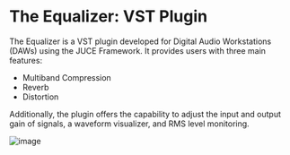 # The Equalizer: VST Plugin 

The Equalizer is a VST plugin developed for Digital Audio Workstations (DAWs) using the JUCE Framework. It provides users with three main features:

- Multiband Compression
- Reverb
- Distortion

Additionally, the plugin offers the capability to adjust the input and output gain of signals, a waveform visualizer, and RMS level monitoring.

![image](https://github.com/Kriothir/The-Equalizer-V2/assets/65174052/948e3219-2007-4a57-9eaf-e2e27d388cc2)
